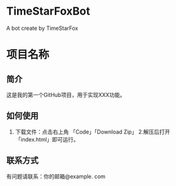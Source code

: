 # TimeStarFoxBot
A bot create by TimeStarFox
# 项目名称
## 简介
这是我的第一个GitHub项目，用于实现XXX功能。
## 如何使用
1. 下载文件：点击右上角 「Code」「Download Zip」
2.解压后打开「index.html」即可运行。
## 联系方式
有问题请联系：你的邮箱@example. com 
